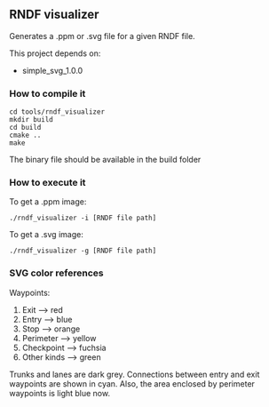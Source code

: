 ## RNDF visualizer

Generates a .ppm or .svg file for a given RNDF file.

This project depends on:

- simple_svg_1.0.0

### How to compile it

```
cd tools/rndf_visualizer
mkdir build
cd build
cmake ..
make
```

The binary file should be available in the build folder

### How to execute it

To get a .ppm image:

```
./rndf_visualizer -i [RNDF file path]
```

To get a .svg image:

```
./rndf_visualizer -g [RNDF file path]
```

### SVG color references

Waypoints:

1. Exit --> red
2. Entry --> blue
3. Stop --> orange
4. Perimeter --> yellow
5. Checkpoint --> fuchsia
6. Other kinds --> green

Trunks and lanes are dark grey. Connections between entry and exit waypoints are shown in cyan. Also, the area enclosed by perimeter waypoints is light blue now. 


